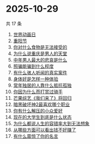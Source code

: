 # 2025-10-29

共 17 条

<!-- BEGIN -->
<!-- 最后更新时间 Wed Oct 29 2025 16:16:28 GMT+0800 (China Standard Time) -->

1. [世界动画日](https://www.zhihu.com/search?q=世界动画日)
1. [重阳节](https://www.zhihu.com/search?q=重阳节)
1. [你对什么食物是无法接受的](https://www.zhihu.com/search?q=你对什么食物是无法接受的)
1. [为什么说重庆是男人的天堂](https://www.zhihu.com/search?q=为什么说重庆是男人的天堂)
1. [中年男人最大的悲哀是什么](https://www.zhihu.com/search?q=中年男人最大的悲哀是什么)
1. [照骗能骗到什么程度](https://www.zhihu.com/search?q=照骗能骗到什么程度)
1. [有什么骇人听闻的真实案件](https://www.zhihu.com/search?q=有什么骇人听闻的真实案件)
1. [身体好是怎样一种体验](https://www.zhihu.com/search?q=身体好是怎样一种体验)
1. [常年独居的人靠什么抵抗孤独](https://www.zhihu.com/search?q=常年独居的人靠什么抵抗孤独)
1. [你因为什么而打赏过骑手](https://www.zhihu.com/search?q=你因为什么而打赏过骑手)
1. [芒果综艺《我们来了》将回归](https://www.zhihu.com/search?q=芒果综艺《我们来了》将回归)
1. [暗黑破坏神2最喜欢哪个职业](https://www.zhihu.com/search?q=暗黑破坏神2最喜欢哪个职业)
1. [你有什么解压的小众爱好](https://www.zhihu.com/search?q=你有什么解压的小众爱好)
1. [现在的大学生到底是什么状态](https://www.zhihu.com/search?q=现在的大学生到底是什么状态)
1. [为什么都说人生的容错率大到无法想象](https://www.zhihu.com/search?q=为什么都说人生的容错率大到无法想象)
1. [从哪些方面可以看出钱不好赚了](https://www.zhihu.com/search?q=从哪些方面可以看出钱不好赚了)
1. [有什么震惊了你的名言](https://www.zhihu.com/search?q=有什么震惊了你的名言)

<!-- END -->

